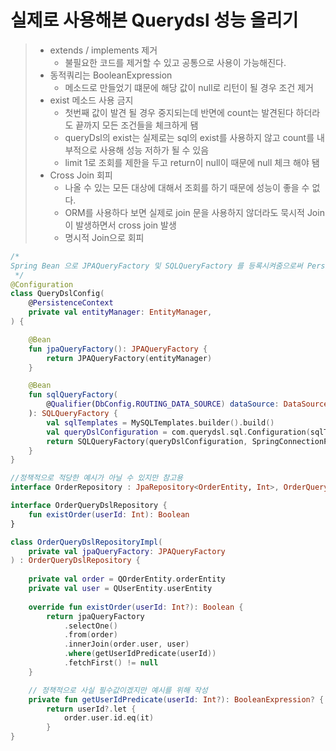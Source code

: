 # 실제로 사용해본 Querydsl 성능 올리기 
> - extends / implements 제거
>   - 불필요한 코드를 제거할 수 있고 공통으로 사용이 가능해진다.
> - 동적쿼리는 BooleanExpression
>   - 메소드로 만들었기 떄문에 해당 값이 null로 리턴이 될 경우 조건 제거
> - exist 메소드 사용 금지
>   - 첫번째 값이 발견 될 경우 중지되는데 반면에 count는 발견된다 하더라도 끝까지 모든 조건들을 체크하게 됌
>   - queryDsl의 exist는 실제로는 sql의 exist를 사용하지 않고 count를 내부적으로 사용해 성능 저하가 될 수 있음
>   - limit 1로 조회를 제한을 두고 return이 null이 때문에 null 체크 해야 됌
> - Cross Join 회피
>   - 나올 수 있는 모든 대상에 대해서 조회를 하기 때문에 성능이 좋을 수 없다.
>   - ORM를 사용하다 보면 실제로 join 문을 사용하지 않더라도 묵시적 Join이 발생하면서 cross join 발생
>   - 명시적 Join으로 회피
>  
```kotlin
/*
Spring Bean 으로 JPAQueryFactory 및 SQLQueryFactory 를 등록시켜줌으로써 Persistence layer 에서 queryFactory만 주입하여 사용이 가능하게 된다.
 */
@Configuration
class QueryDslConfig(
    @PersistenceContext
    private val entityManager: EntityManager,
) {

    @Bean
    fun jpaQueryFactory(): JPAQueryFactory {
        return JPAQueryFactory(entityManager)
    }

    @Bean
    fun sqlQueryFactory(
        @Qualifier(DbConfig.ROUTING_DATA_SOURCE) dataSource: DataSource,
    ): SQLQueryFactory {
        val sqlTemplates = MySQLTemplates.builder().build()
        val queryDslConfiguration = com.querydsl.sql.Configuration(sqlTemplates)
        return SQLQueryFactory(queryDslConfiguration, SpringConnectionProvider(dataSource))
    }
}

//정책적으로 적당한 예시가 아닐 수 있지만 참고용 
interface OrderRepository : JpaRepository<OrderEntity, Int>, OrderQueryDslRepository

interface OrderQueryDslRepository {
    fun existOrder(userId: Int): Boolean
}

class OrderQueryDslRepositoryImpl(
    private val jpaQueryFactory: JPAQueryFactory
) : OrderQueryDslRepository {
    
    private val order = QOrderEntity.orderEntity
    private val user = QUserEntity.userEntity
    
    override fun existOrder(userId: Int?): Boolean {
        return jpaQueryFactory
            .selectOne()
            .from(order)
            .innerJoin(order.user, user)
            .where(getUserIdPredicate(userId))
            .fetchFirst() != null
    }

    // 정책적으로 사실 필수값이겠지만 예시를 위해 작성
    private fun getUserIdPredicate(userId: Int?): BooleanExpression? {
        return userId?.let {
            order.user.id.eq(it)
        }
}
```
